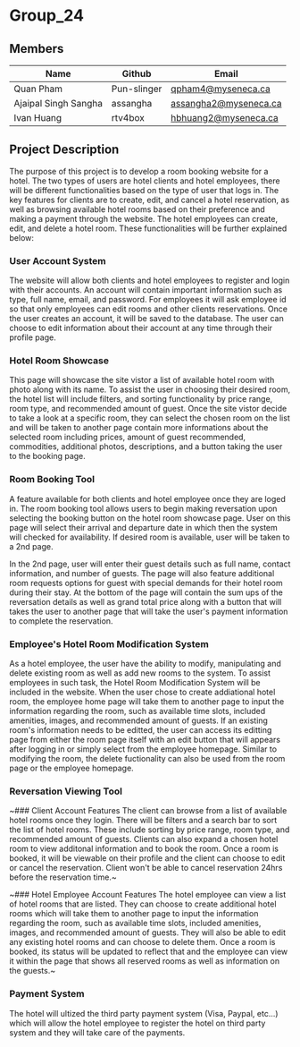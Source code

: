 # Group_24

## Members
| Name                 | Github      | Email                       |
| -------------------- | ----------- | --------------------------- |
| Quan Pham            | Pun-slinger | qpham4@myseneca.ca          |
| Ajaipal Singh Sangha | assangha    | assangha2@myseneca.ca       |
| Ivan Huang           | rtv4box     | hbhuang2@myseneca.ca        |

## Project Description
The purpose of this project is to develop a room booking website for a hotel. The two types of users are hotel clients and hotel employees, there will be different functionalities based on the type of user that logs in. The key features for clients are to create, edit, and cancel a hotel reservation, as well as browsing available hotel rooms based on their preference and making a payment through the website. The hotel employees can create, edit, and delete a hotel room. These functionalities will be further explained below:

### User Account System
The website will allow both clients and hotel employees to register and login with their accounts. An account will contain important information such as type, full name, email, and password. 
For employees it will ask employee id so that only employees can edit rooms and other clients reservations. Once the user creates an account, it will be saved to the database. The user can choose to edit information about their account at any time through their profile page.

### Hotel Room Showcase
This page will showcase the site vistor a list of available hotel room with photo along with its name. To assist the user in choosing their desired room, the hotel list will include filters, and sorting functionality by price range, room type, and recommended amount of guest. Once the site vistor decide to take a look at a specific room, they can select the chosen room on the list and will be taken to another page contain more informations about the selected room including prices, amount of guest recommended, commodities, additional photos, descriptions, and a button taking the user to the booking page. 

### Room Booking Tool
A feature available for both clients and hotel employee once they are loged in. The room booking tool allows users to begin making reversation upon selecting the booking button on the hotel room showcase page. User on this page will select their arrival and departure date in which then the system will checked for availability. If desired room is available, user will be taken to a 2nd page.

In the 2nd page, user will enter their guest details such as full name, contact information, and number of guests. The page will also feature additional room requests options for guest with special demands for their hotel room during their stay. At the bottom of the page will contain the sum ups of the reversation details as well as grand total price along with a button that will takes the user to another page that will take the user's payment information to complete the reservation.

### Employee's Hotel Room Modification System
As a hotel employee, the user have the ability to modify, manipulating and delete existing room as well as add new rooms to the system. To assist employees in such task, the Hotel Room Modification System will be included in the website. 
When the user chose to create addiational hotel room, the employee home page will take them to another page to input the information regarding the room, such as available time slots, included amenities, images, and recommended amount of guests. 
If an existing room's information needs to be editted, the user can access its editting page from either the room page itself with an edit button that will appears after logging in or simply select from the employee homepage.
Similar to modifying the room, the delete fuctionality can also be used from the room page or the employee homepage.

### Reversation Viewing Tool

~### Client Account Features
The client can browse from a list of available hotel rooms once they login. There will be filters and a search bar to sort the list of hotel rooms. These include sorting by price range, room type, and recommended amount of guests. Clients can also expand a chosen hotel room to view additonal information and to book the room. Once a room is booked, it will be viewable on their profile and the client can choose to edit or cancel the reservation. Client won't be able to cancel reservation 24hrs before the reservation time.~

~### Hotel Employee Account Features
The hotel employee can view a list of hotel rooms that are listed. They can choose to create additional hotel rooms which will take them to another page to input the information regarding the room, such as available time slots, included amenities, images, and recommended amount of guests. They will also be able to edit any existing hotel rooms and can choose to delete them. Once a room is booked, its status will be updated to reflect that and the employee can view it within the page that shows all reserved rooms as well as information on the guests.~

### Payment System
The hotel will ultized the third party payment system (Visa, Paypal, etc...) which will allow the hotel employee to register the hotel on third party system and they will take care of the payments.
